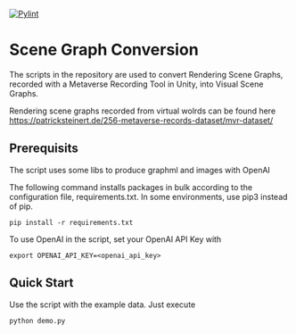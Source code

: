 [![Pylint](https://github.com/marquies/scene-graph-conversion/actions/workflows/pylint.yml/badge.svg?branch=main)](https://github.com/marquies/scene-graph-conversion/actions/workflows/pylint.yml)
# Scene Graph Conversion

The scripts in the repository are used to convert Rendering Scene Graphs, recorded with a Metaverse Recording Tool in Unity, into Visual Scene Graphs.

Rendering scene graphs recorded from virtual wolrds can be found here https://patricksteinert.de/256-metaverse-records-dataset/mvr-dataset/

## Prerequisits

The script uses some libs to produce graphml and images with OpenAI

The following command installs packages in bulk according to the configuration file, requirements.txt. In some environments, use pip3 instead of pip.

```
pip install -r requirements.txt
```

To use OpenAI in the script, set your OpenAI API Key with

```
export OPENAI_API_KEY=<openai_api_key>
```


## Quick Start

Use the script with the example data. Just execute 

```
python demo.py
```
